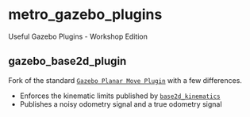 # metro_gazebo_plugins
Useful Gazebo Plugins - Workshop Edition

## gazebo_base2d_plugin

Fork of the standard [`Gazebo Planar Move Plugin`](https://github.com/ros-simulation/gazebo_ros_pkgs/blob/foxy/gazebo_plugins/src/gazebo_ros_planar_move.cpp) with a few differences.
 * Enforces the kinematic limits published by [`base2d_kinematics`](https://github.com/MetroRobots/metro_nav/tree/main/base2d_kinematics)
 * Publishes a noisy odometry signal and a true odometry signal
